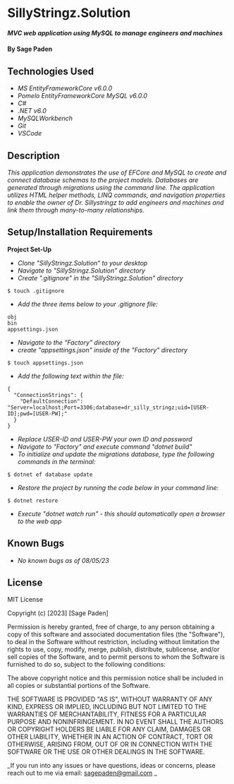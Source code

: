 # SillyStringz.Solution

#### _MVC web application using MySQL to manage engineers and machines_

#### By **Sage Paden**

## Technologies Used

* _MS EntityFrameworkCore v6.0.0_
* _Pomelo EntityFrameworkCore MySQL v6.0.0_
* _C#_
* _.NET v6.0_
* _MySQLWorkbench_
* _Git_
* _VSCode_

## Description

_This application demonstrates the use of EFCore and MySQL to create and connect database schemas to the project models. Databases are generated through migrations using the command line. The application utilizes HTML helper methods, LINQ commands, and navigation properties to enable the owner of Dr. Sillystringz to add engineers and machines and link them through many-to-many relationships._

## Setup/Installation Requirements

**Project Set-Up**
* _Clone "SillyStringz.Solution“ to your desktop_
* _Navigate to "SillyStringz.Solution" directory_
* _Create ".gitignore" in the "SillyStringz.Solution" directory_
```
$ touch .gitignore
```
* _Add the three items below to your .gitignore file:_
```
obj
bin
appsettings.json
```
* _Navigate to the "Factory" directory_
* _create "appsettings.json" inside of the "Factory" directory_
```
$ touch appsettings.json
```
* _Add the following text within the file:_
```
{
  "ConnectionStrings": {
    "DefaultConnection": "Server=localhost;Port=3306;database=dr_silly_stringz;uid=[USER-ID];pwd=[USER-PW];"
  }
}
```
* _Replace USER-ID and USER-PW your own ID and password_
* _Navigate to "Factory" and execute command "dotnet build"_
* _To initialize and update the migrations database, type the following commands in the terminal:_
```
$ dotnet ef database update
```
* _Restore the project by running the code below in your command line:_
```
$ dotnet restore
```
* _Execute "dotnet watch run" - this should automatically open a browser to the web app_


## Known Bugs

* _No known bugs as of 08/05/23_

## License

MIT License

Copyright (c) [2023] [Sage Paden]

Permission is hereby granted, free of charge, to any person obtaining a copy
of this software and associated documentation files (the "Software"), to deal
in the Software without restriction, including without limitation the rights
to use, copy, modify, merge, publish, distribute, sublicense, and/or sell
copies of the Software, and to permit persons to whom the Software is
furnished to do so, subject to the following conditions:

The above copyright notice and this permission notice shall be included in all
copies or substantial portions of the Software.

THE SOFTWARE IS PROVIDED "AS IS", WITHOUT WARRANTY OF ANY KIND, EXPRESS OR
IMPLIED, INCLUDING BUT NOT LIMITED TO THE WARRANTIES OF MERCHANTABILITY,
FITNESS FOR A PARTICULAR PURPOSE AND NONINFRINGEMENT. IN NO EVENT SHALL THE
AUTHORS OR COPYRIGHT HOLDERS BE LIABLE FOR ANY CLAIM, DAMAGES OR OTHER
LIABILITY, WHETHER IN AN ACTION OF CONTRACT, TORT OR OTHERWISE, ARISING FROM,
OUT OF OR IN CONNECTION WITH THE SOFTWARE OR THE USE OR OTHER DEALINGS IN THE
SOFTWARE.

_If you run into any issues or have questions, ideas or concerns, please reach out to me via email: sagepaden@gmail.com _